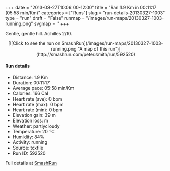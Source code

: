 +++
date = "2013-03-27T10:06:00-12:00"
title = "Ran 1.9 Km in 00:11:17 (05:58 min/Km)"
categories = ["Runs"]
slug = "run-details-20130327-1003"
type = "run"
draft = "False"
runmap = "/images/run-maps/20130327-1003-running.png"
svgmap = '<polyline points="0 17, 2 18, 2 18, 4 19, 6 20, 7 21, 9 23, 11 24, 12 25, 18 29, 20 29, 24 31, 26 32, 30 34, 33 37, 35 38, 37 38, 39 39, 40 41, 41 42, 44 43, 46 44, 48 44, 49 46, 51 46, 53 47, 55 48, 61 51, 64 52, 66 53, 68 54, 70 55, 71 56, 72 57, 74 58, 76 60, 78 60, 80 61, 82 62, 84 63, 85 65, 87 66, 88 66, 91 67, 92 69, 94 73, 97 80, 100 83, 100 83, 99 81, 98 80, 98 78, 97 75, 96 73, 92 68, 89 66, 88 64, 86 63, 84 62, 81 60, 79 59, 77 58, 73 56, 71 56, 68 55, 66 54, 64 53, 62 53, 54 49, 52 48, 48 46, 47 44, 43 42, 41 41, 40 39, 38 38, 36 37, 32 35, 30 34, 28 33, 26 32, 22 29, 19 27, 17 26, 15 25, 13 24, 11 23, 7 21, 5 20, 3 19, 1 18, 1 18">'
+++

Gentle, gentle hill. Achilles 2/10.  


<!--more-->

<center>
[![Click to see the run on SmashRun](/images/run-maps/20130327-1003-running.png "A map of this run")](http://smashrun.com/peter.smith/run/592520)
</center>

#### Run details

* Distance: 1.9 Km
* Duration: 00:11:17
* Average pace: 05:58 min/Km
* Calories: 166 Cal
* Heart rate (ave): 0 bpm
* Heart rate (max): 0 bpm
* Heart rate (min): 0 bpm
* Elevation gain: 39 m
* Elevation loss:  m
* Weather: partlycloudy
* Temperature: 20 &deg;C
* Humidity: 84%
* Activity: running
* Source: tcxfile
* Run ID: 592520

Full details at [SmashRun](http://smashrun.com/peter.smith/run/592520)